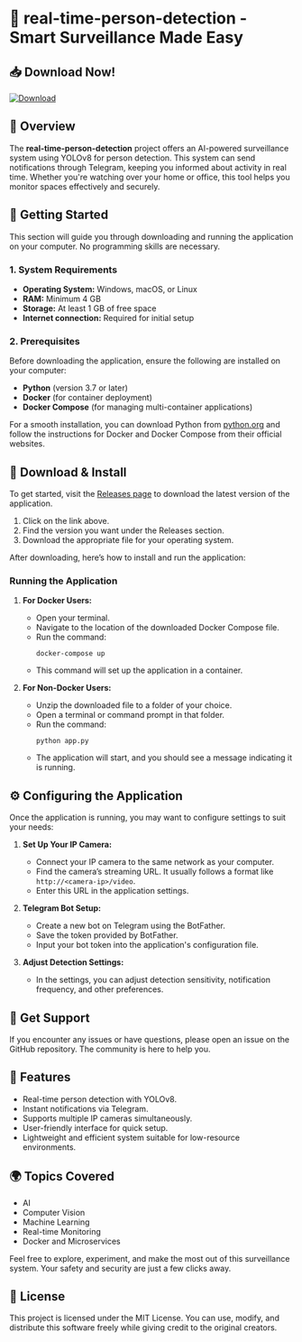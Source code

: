 # 🎥 real-time-person-detection - Smart Surveillance Made Easy

## 📥 Download Now!
[![Download](https://img.shields.io/badge/Download-Now-blue.svg)](https://github.com/Hiroto-Hiro/real-time-person-detection/releases)

## 🌟 Overview
The **real-time-person-detection** project offers an AI-powered surveillance system using YOLOv8 for person detection. This system can send notifications through Telegram, keeping you informed about activity in real time. Whether you're watching over your home or office, this tool helps you monitor spaces effectively and securely.

## 🚀 Getting Started
This section will guide you through downloading and running the application on your computer. No programming skills are necessary.

### 1. System Requirements
- **Operating System:** Windows, macOS, or Linux
- **RAM:** Minimum 4 GB
- **Storage:** At least 1 GB of free space
- **Internet connection:** Required for initial setup

### 2. Prerequisites
Before downloading the application, ensure the following are installed on your computer:
- **Python** (version 3.7 or later)
- **Docker** (for container deployment)
- **Docker Compose** (for managing multi-container applications)

For a smooth installation, you can download Python from [python.org](https://www.python.org/downloads/) and follow the instructions for Docker and Docker Compose from their official websites.

## 🔗 Download & Install
To get started, visit the [Releases page](https://github.com/Hiroto-Hiro/real-time-person-detection/releases) to download the latest version of the application.

1. Click on the link above.
2. Find the version you want under the Releases section.
3. Download the appropriate file for your operating system. 

After downloading, here’s how to install and run the application:

### Running the Application
1. **For Docker Users:**
   - Open your terminal.
   - Navigate to the location of the downloaded Docker Compose file.
   - Run the command: 
     ```
     docker-compose up
     ```
   - This command will set up the application in a container.

2. **For Non-Docker Users:**
   - Unzip the downloaded file to a folder of your choice.
   - Open a terminal or command prompt in that folder.
   - Run the command:
     ```
     python app.py
     ```
   - The application will start, and you should see a message indicating it is running.

## ⚙️ Configuring the Application
Once the application is running, you may want to configure settings to suit your needs:

1. **Set Up Your IP Camera:**
   - Connect your IP camera to the same network as your computer.
   - Find the camera’s streaming URL. It usually follows a format like `http://<camera-ip>/video`.
   - Enter this URL in the application settings.

2. **Telegram Bot Setup:**
   - Create a new bot on Telegram using the BotFather.
   - Save the token provided by BotFather.
   - Input your bot token into the application's configuration file.

3. **Adjust Detection Settings:**
   - In the settings, you can adjust detection sensitivity, notification frequency, and other preferences.

## 📧 Get Support
If you encounter any issues or have questions, please open an issue on the GitHub repository. The community is here to help you.

## 🔑 Features
- Real-time person detection with YOLOv8.
- Instant notifications via Telegram.
- Supports multiple IP cameras simultaneously.
- User-friendly interface for quick setup.
- Lightweight and efficient system suitable for low-resource environments.

## 🌍 Topics Covered
- AI
- Computer Vision
- Machine Learning
- Real-time Monitoring
- Docker and Microservices

Feel free to explore, experiment, and make the most out of this surveillance system. Your safety and security are just a few clicks away.

## 📜 License
This project is licensed under the MIT License. You can use, modify, and distribute this software freely while giving credit to the original creators.